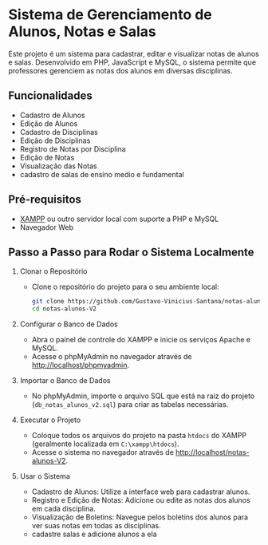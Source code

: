 # **Sistema de Gerenciamento de Alunos, Notas e Salas**
Este projeto é um sistema para cadastrar, editar e visualizar notas de alunos e salas. Desenvolvido em PHP, JavaScript e MySQL, o sistema permite que professores gerenciem as notas dos alunos em diversas disciplinas.
## Funcionalidades
- Cadastro de Alunos
- Edição de Alunos
- Cadastro de Disciplinas
- Edição de Disciplinas
- Registro de Notas por Disciplina
- Edição de Notas
- Visualização das Notas
- cadastro de salas de ensino medio e fundamental

## Pré-requisitos
- [XAMPP](https://www.apachefriends.org/index.html) ou outro servidor local com suporte a PHP e MySQL
- Navegador Web

## Passo a Passo para Rodar o Sistema Localmente
1. Clonar o Repositório
    - Clone o repositório do projeto para o seu ambiente local:
        ```bash
        git clone https://github.com/Gustavo-Vinicius-Santana/notas-alunos-V2
        cd notas-alunos-V2
        ```

2. Configurar o Banco de Dados
    - Abra o painel de controle do XAMPP e inicie os serviços Apache e MySQL.
    - Acesse o phpMyAdmin no navegador através de [http://localhost/phpmyadmin](http://localhost/phpmyadmin).


3. Importar o Banco de Dados
    - No phpMyAdmin, importe o arquivo SQL que está na raiz do projeto (`db_notas_alunos_v2.sql`) para criar as tabelas necessárias.

4. Executar o Projeto
    - Coloque todos os arquivos do projeto na pasta `htdocs` do XAMPP (geralmente localizada em `C:\xampp\htdocs`).
    - Acesse o sistema no navegador através de [http://localhost/notas-alunos-V2](http://localhost/notas-alunos-V2).

5. Usar o Sistema
    - Cadastro de Alunos: Utilize a interface web para cadastrar alunos.
    - Registro e Edição de Notas: Adicione ou edite as notas dos alunos em cada disciplina.
    - Visualização de Boletins: Navegue pelos boletins dos alunos para ver suas notas em todas as disciplinas.
    - cadastre salas e adicione alunos a ela
